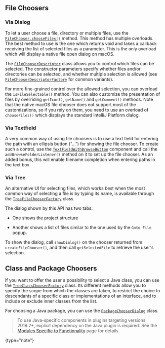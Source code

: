 [//]: # (title: File and Class Choosers)

<!-- Copyright 2000-2022 JetBrains s.r.o. and other contributors. Use of this source code is governed by the Apache 2.0 license that can be found in the LICENSE file. -->

## File Choosers

### Via Dialog
To let a user choose a file, directory or multiple files, use the [`FileChooser.chooseFiles()`](upsource:///platform/platform-api/src/com/intellij/openapi/fileChooser/FileChooser.java) method.
This method has multiple overloads.
The best method to use is the one which returns void and takes a callback receiving the list of selected files as a parameter.
This is the only overload which will display a native file open dialog on macOS.

The [`FileChooserDescriptor`](upsource:///platform/ide-core/src/com/intellij/openapi/fileChooser/FileChooserDescriptor.java) class allows you to control which files can be selected.
The constructor parameters specify whether files and/or directories can be selected, and whether multiple selection is allowed (see [`FileChooserDescriptorFactory`](upsource:///platform/ide-core/src/com/intellij/openapi/fileChooser/FileChooserDescriptorFactory.java) for common variants).

For more fine-grained control over the allowed selection, you can overload the `isFileSelectable()` method.
You can also customize the presentation of files by overriding `getIcon()`, `getName()` and `getComment()` methods.
Note that the native macOS file chooser does not support most of the customizations, so if you rely on them, you need to use an overload of `chooseFiles()` which displays the standard IntelliJ Platform dialog.

### Via Textfield

A very common way of using file choosers is to use a text field for entering the path with an ellipsis button ("...") for showing the file chooser.
To create such a control, use the [`TextFieldWithBrowseButton`](upsource:///platform/platform-api/src/com/intellij/openapi/ui/TextFieldWithBrowseButton.java) component and call the `addBrowseFolderListener()` method on it to set up the file chooser.
As an added bonus, this will enable filename completion when entering paths in the text box.

### Via Tree

An alternative UI for selecting files, which works best when the most common way of selecting a file is by typing its name, is available through the
[`TreeFileChooserFactory`](upsource:///platform/lang-api/src/com/intellij/ide/util/TreeFileChooserFactory.java) class.

The dialog shown by this API has two tabs:

*  One shows the project structure

*  Another shows a list of files similar to the one used by the `Goto File` popup.

To show the dialog, call `showDialog()` on the chooser returned from `createFileChooser()`, and then call `getSelectedFile` to retrieve the user's selection.

## Class and Package Choosers

If you want to offer the user a possibility to select a Java class, you can use the [`TreeClassChooserFactory`](upsource:///java/openapi/src/com/intellij/ide/util/TreeClassChooserFactory.java) class.
Its different methods allow you to specify the scope from which the classes are taken, to restrict the choice to descendants of a specific class or implementations of an interface, and to include or exclude inner classes from the list.

For choosing a Java package, you can use the [`PackageChooserDialog`](upsource:///java/java-impl/src/com/intellij/ide/util/PackageChooserDialog.java) class.

> To use Java-specific components in plugins targeting versions 2019.2+, explicit dependency on the Java plugin is required.
> See the [Modules Specific to Functionality](plugin_compatibility.md#modules-specific-to-functionality) page for details.
>
{type="note"}

